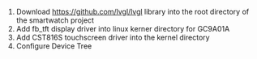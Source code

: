 1. Download https://github.com/lvgl/lvgl library into the root directory of the smartwatch project
3. Add fb_tft display driver into linux kerner directory for GC9A01A  
4. Add CST816S touchscreen driver into the kernel directory
5. Configure Device Tree
